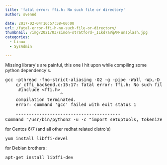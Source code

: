 ```yaml
---
title: 'fatal error: ffi.h: No such file or directory'
author: svennd

date: 2017-02-04T16:57:58+00:00
url: /fatal-error-ffi-h-no-such-file-or-directory/
thumbnail: /img/2021/03/simon-stratford-_ILkd7aVqAM-unsplash.jpg
categories:
  - Linux
  - SysAdmin

---
```

Missing library's are painful, this one I hit upon while compiling some python dependency's.

<pre>gcc -pthread -fno-strict-aliasing -O2 -g -pipe -Wall -Wp,-D_FORTIFY_SOURCE=2 -fexceptions -fstack-protector-strong --param=ssp-buffer-size=4 -grecord-gcc-switches -m64 -mtune=generic -D_GNU_SOURCE -fPIC -fwrapv -DNDEBUG -O2 -g -pipe -Wall -Wp,-D_FORTIFY_SOURCE=2 -fexceptions -fstack-protector-strong --param=ssp-buffer-size=4 -grecord-gcc-switches -m64 -mtune=generic -D_GNU_SOURCE -fPIC -fwrapv -fPIC -DUSE__THREAD -I/usr/include/ffi -I/usr/include/libffi -I/usr/include/python2.7 -c c/_cffi_backend.c -o build/temp.linux-x86_64-2.7/c/_cffi_backend.o
    c/_cffi_backend.c:15:17: fatal error: ffi.h: No such file or directory
     #include &lt;ffi.h&gt;
                     ^
    compilation terminated.
    error: command 'gcc' failed with exit status 1

    ----------------------------------------
Command "/usr/bin/python2 -u -c "import setuptools, tokenize;__file__='/tmp/pip-build-EHadKY/cffi/setup.py';exec(compile(getattr(tokenize, 'open', open)(__file__).read().replace('\r\n', '\n'), __file__, 'exec'))" install --record /tmp/pip-5wnmzT-record/install-record.txt --single-version-externally-managed --compile" failed with error code 1 in /tmp/pip-build-EHadKY/cffi/</pre>

for Centos 6/7 (and all other redhat related distro's)

<pre>yum install libffi-devel</pre>

for Debian brothers :

<pre>apt-get install libffi-dev</pre>

&nbsp;